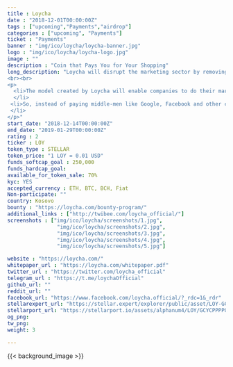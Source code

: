 ```yaml
---
title : Loycha
date : "2018-12-01T00:00:00Z"
tags : ["upcoming","Payments","airdrop"]
categories : ["upcoming", "Payments"]
ticket : "Payments"
banner : "img/ico/loycha/loycha-banner.jpg"
logo : "img/ico/loycha/loycha-logo.jpg"
image : ""
description : "Coin that Pays You for Your Shopping"
long_description: "Loycha will disrupt the marketing sector by removing the middleman (the main idea behind Bitcoin and Blockchain) and enabling the companies and their customers to interact directly in a win-win model.
<br><br>
<p>
  <li>The model created by Loycha will enable companies to do their marketing and spend their money directly on their target audience by paying their target audience based on smart-contract advertisements (pay target audience on per click, per view, per download, per purchase etc.).
  </li>
 <li>So, instead of paying middle-men like Google, Facebook and other companies that sell advertisements, companies will be able to compete and advertise on their own and dedicate the goods to their customers.
 </li>
</p>"
start_date: "2018-12-14T00:00:00Z"
end_date: "2019-01-29T00:00:00Z"
rating : 2
ticker : LOY
token_type : STELLAR
token_price: "1 LOY = 0.01 USD"
funds_softcap_goal : 250,000
funds_hardcap_goal:
available_for_token_sale: 70%
kyc: YES
accepted_currency : ETH, BTC, BCH, Fiat
Non-participate: ""
country: Kosovo
bounty : "https://loycha.com/bounty-program/"
additional_links : ["http://twibee.com/loycha_official/"]
screenshots : ["img/ico/loycha/screenshots/1.jpg",
                "img/ico/loycha/screenshots/2.jpg",
                "img/ico/loycha/screenshots/3.jpg",
                "img/ico/loycha/screenshots/4.jpg",
                "img/ico/loycha/screenshots/5.jpg"]

website : "https://loycha.com/"
whitepaper_url : "https://loycha.com/whitepaper.pdf"
twitter_url : "https://twitter.com/loycha_official"
telegram_url : "https://t.me/loychaOfficial"
github_url: ""
reddit_url: ""
facebook_url: "https://www.facebook.com/loycha.official/?_rdc=1&_rdr"
stellarexpert_url: "https://stellar.expert/explorer/public/asset/LOY-GCYCPPPPOL7FLCS3ZFQXH4Z6EB77D5XMBKFFKDHQ5HYNWQIPTX4XKPAF"
stellarport_url: "https://stellarport.io/assets/alphanum4/LOY/GCYCPPPPOL7FLCS3ZFQXH4Z6EB77D5XMBKFFKDHQ5HYNWQIPTX4XKPAF"
og_png:
tw_png:
weight: 3

---
```



{{< background_image >}}
